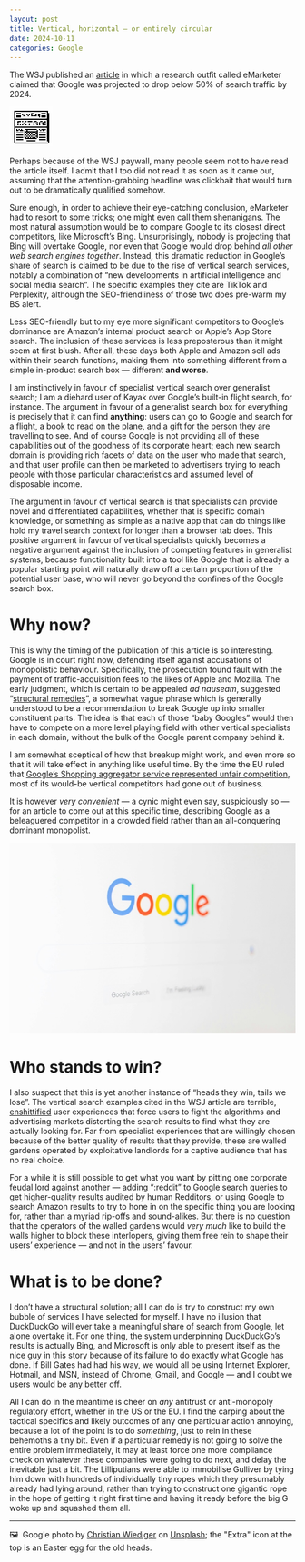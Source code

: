 ```yaml
---
layout: post
title: Vertical, horizontal — or entirely circular
date: 2024-10-11
categories: Google
---
```


The WSJ published an [article](https://www.wsj.com/tech/online-ad-market-google-tiktok-9599d7e8) in which a research outfit called eMarketer claimed that Google was projected to drop below 50% of search traffic by 2024.

![Newspaper headline: Extra, Extra](/images/Extra-icon.png)

Perhaps because of the WSJ paywall, many people seem not to have read the article itself. I admit that I too did not read it as soon as it came out, assuming that the attention-grabbing headline was clickbait that would turn out to be dramatically qualified somehow.

Sure enough, in order to achieve their eye-catching conclusion, eMarketer had to resort to some tricks; one might even call them shenanigans. The most natural assumption would be to compare Google to its closest direct competitors, like Microsoft’s Bing. Unsurprisingly, nobody is projecting that Bing will overtake Google, nor even that Google would drop behind *all other web search engines together*. Instead, this dramatic reduction in Google’s share of search is claimed to be due to the rise of vertical search services, notably a combination of “new developments in artificial intelligence and social media search”. The specific examples they cite are TikTok and Perplexity, although the SEO-friendliness of those two does pre-warm my BS alert.

Less SEO-friendly but to my eye more significant competitors to Google’s dominance are Amazon’s internal product search or Apple’s App Store search. The inclusion of these services is less preposterous than it might seem at first blush. After all, these days both Apple and Amazon sell ads within their search functions, making them into something different from a simple in-product search box — different **and worse**.

I am instinctively in favour of specialist vertical search over generalist search; I am a diehard user of Kayak over Google’s built-in flight search, for instance. The argument in favour of a generalist search box for everything is precisely that it can find **anything**: users can go to Google and search for a flight, a book to read on the plane, and a gift for the person they are travelling to see. And of course Google is not providing all of these capabilities out of the goodness of its corporate heart; each new search domain is providing rich facets of data on the user who made that search, and that user profile can then be marketed to advertisers trying to reach people with those particular characteristics and assumed level of disposable income.

The argument in favour of vertical search is that specialists can provide novel and differentiated capabilities, whether that is specific domain knowledge, or something as simple as a native app that can do things like hold my travel search context for longer than a browser tab does. This positive argument in favour of vertical specialists quickly becomes a negative argument against the inclusion of competing features in generalist systems, because functionality built into a tool like Google that is already a popular starting point will naturally draw off a certain proportion of the potential user base, who will never go beyond the confines of the Google search box.

# Why now?
This is why the timing of the publication of this article is so interesting. Google is in court right now, defending itself against accusations of monopolistic behaviour. Specifically, the prosecution found fault with the payment of traffic-acquisition fees to the likes of Apple and Mozilla. The early judgment, which is certain to be appealed *ad nauseam*, suggested “[structural remedies](https://www.theguardian.com/technology/2024/oct/09/google-us-government-attempt-break-up-business-court-filing)”, a somewhat vague phrase which is generally understood to be a recommendation to break Google up into smaller constituent parts. The idea is that each of those “baby Googles” would then have to compete on a more level playing field with other vertical specialists in each domain, without the bulk of the Google parent company behind it.

I am somewhat sceptical of how that breakup might work, and even more so that it will take effect in anything like useful time. By the time the EU ruled that [Google’s Shopping aggregator service represented unfair competition](https://www.euronews.com/my-europe/2024/09/10/google-loses-24-bn-eu-antitrust-case-for-favouring-its-own-shopping-service), most of its would-be vertical competitors had gone out of business.

It is however *very convenient* — a cynic might even say, suspiciously so — for an article to come out at this specific time, describing Google as a beleaguered competitor in a crowded field rather than an all-conquering dominant monopolist.

![Google search](/images/christian-wiediger-zhZydTyNMPg-unsplash.jpg)

# Who stands to win?
I also suspect that this is yet another instance of “heads they win, tails we lose”. The vertical search examples cited in the WSJ article are terrible, [enshittified](https://en.wikipedia.org/wiki/Enshittification) user experiences that force users to fight the algorithms and advertising markets distorting the search results to find what they are actually looking for. Far from specialist experiences that are willingly chosen because of the better quality of results that they provide, these are walled gardens operated by exploitative landlords for a captive audience that has no real choice. 

For a while it is still possible to get what you want by pitting one corporate feudal lord against another — adding “:reddit” to Google search queries to get higher-quality results audited by human Redditors, or using Google to search Amazon results to try to hone in on the specific thing you are looking for, rather than a myriad rip-offs and sound-alikes. But there is no question that the operators of the walled gardens would *very much* like to build the walls higher to block these interlopers, giving them free rein to shape their users’ experience — and not in the users’ favour.

# What is to be done? 
I don’t have a structural solution; all I can do is try to construct my own bubble of services I have selected for myself. I have no illusion that DuckDuckGo will ever take a meaningful share of search from Google, let alone overtake it. For one thing, the system underpinning DuckDuckGo’s results is actually Bing, and Microsoft is only able to present itself as the nice guy in this story because of its failure to do exactly what Google has done. If Bill Gates had had his way, we would all be using Internet Explorer, Hotmail, and MSN, instead of Chrome, Gmail, and Google — and I doubt we users would be any better off.

All I can do in the meantime is cheer on *any* antitrust or anti-monopoly regulatory effort, whether in the US or the EU. I find the carping about the tactical specifics and likely outcomes of any one particular action annoying, because a lot of the point is to do *something*, just to rein in these behemoths a tiny bit. Even if a particular remedy is not going to solve the entire problem immediately, it may at least force one more compliance check on whatever these companies were going to do next, and delay the inevitable just a bit. The Lilliputians were able to immobilise Gulliver by tying him down with hundreds of individually tiny ropes which they presumably already had lying around, rather than trying to construct one gigantic rope in the hope of getting it right first time and having it ready before the big G woke up and squashed them all.

***

🖼️  Google photo by [Christian Wiediger](https://instagram.com/ChristianChr1s) on [Unsplash](https://www.unsplash.com); the "Extra" icon at the top is an Easter egg for the old heads.